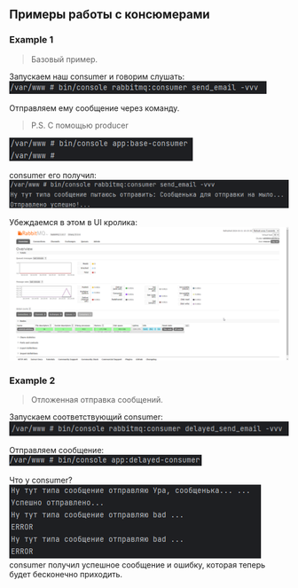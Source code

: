 ## Примеры работы с консюмерами
### Example 1
> Базовый пример.

Запускаем наш consumer и говорим слушать:
![img_1.png](img/img_1.png)

Отправляем ему сообщение через команду.
> P.S. С помощью producer

![img.png](img/img_2.png)

consumer его получил:
![img_3.png](img/img_3.png)

Убеждаемся в этом в UI кролика:
![img.png](img/img.png)

### Example 2
> Отложенная отправка сообщений.

Запускаем соответствующий consumer:
![img.png](img/img_4.png)

Отправляем сообщение:
![img_1.png](img/img_5.png)

Что у consumer?
![img_2.png](img/img_6.png)
consumer получил успешное сообщение и ошибку, которая теперь будет бесконечно приходить.
